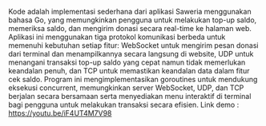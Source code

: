 Kode adalah implementasi sederhana dari aplikasi Saweria menggunakan bahasa Go, yang memungkinkan pengguna untuk melakukan top-up saldo, memeriksa saldo, dan mengirim donasi secara real-time ke halaman web. Aplikasi ini menggunakan tiga protokol komunikasi berbeda untuk memenuhi kebutuhan setiap fitur: WebSocket untuk mengirim pesan donasi dari terminal dan menampilkannya secara langsung di website, UDP untuk menangani transaksi top-up saldo yang cepat namun tidak memerlukan keandalan penuh, dan TCP untuk memastikan keandalan data dalam fitur cek saldo. Program ini mengimplementasikan goroutines untuk mendukung eksekusi concurrent, memungkinkan server WebSocket, UDP, dan TCP berjalan secara bersamaan serta menyediakan menu interaktif di terminal bagi pengguna untuk melakukan transaksi secara efisien.
Link demo : https://youtu.be/iF4UT4M7V98
